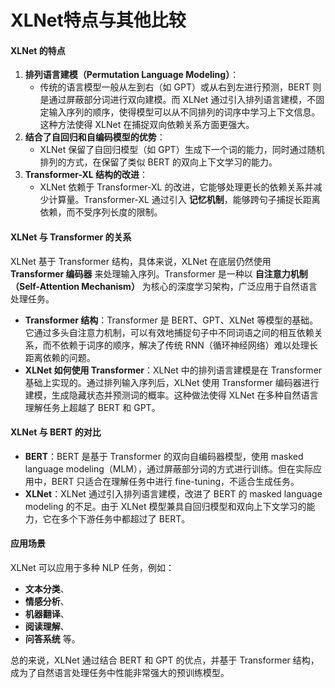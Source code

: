 # XLNet特点与其他比较

#### XLNet 的特点

1. **排列语言建模（Permutation Language Modeling）**：
   * 传统的语言模型一般从左到右（如 GPT）或从右到左进行预测，BERT 则是通过屏蔽部分词进行双向建模。而 XLNet 通过引入排列语言建模，不固定输入序列的顺序，使得模型可以从不同排列的词序中学习上下文信息。这种方法使得 XLNet 在捕捉双向依赖关系方面更强大。
2. **结合了自回归和自编码模型的优势**：
   * XLNet 保留了自回归模型（如 GPT）生成下一个词的能力，同时通过随机排列的方式，在保留了类似 BERT 的双向上下文学习的能力。
3. **Transformer-XL 结构的改进**：
   * XLNet 依赖于 Transformer-XL 的改进，它能够处理更长的依赖关系并减少计算量。Transformer-XL 通过引入 **记忆机制**，能够跨句子捕捉长距离依赖，而不受序列长度的限制。

#### XLNet 与 Transformer 的关系

XLNet 基于 Transformer 结构，具体来说，XLNet 在底层仍然使用 **Transformer 编码器** 来处理输入序列。Transformer 是一种以 **自注意力机制（Self-Attention Mechanism）** 为核心的深度学习架构，广泛应用于自然语言处理任务。

* **Transformer 结构**：Transformer 是 BERT、GPT、XLNet 等模型的基础。它通过多头自注意力机制，可以有效地捕捉句子中不同词语之间的相互依赖关系，而不依赖于词序的顺序，解决了传统 RNN（循环神经网络）难以处理长距离依赖的问题。
* **XLNet 如何使用 Transformer**：XLNet 中的排列语言建模是在 Transformer 基础上实现的。通过排列输入序列后，XLNet 使用 Transformer 编码器进行建模，生成隐藏状态并预测词的概率。这种做法使得 XLNet 在多种自然语言理解任务上超越了 BERT 和 GPT。

#### XLNet 与 BERT 的对比

* **BERT**：BERT 是基于 Transformer 的双向自编码器模型，使用 masked language modeling（MLM），通过屏蔽部分词的方式进行训练。但在实际应用中，BERT 只适合在理解任务中进行 fine-tuning，不适合生成任务。
* **XLNet**：XLNet 通过引入排列语言建模，改进了 BERT 的 masked language modeling 的不足。由于 XLNet 模型兼具自回归模型和双向上下文学习的能力，它在多个下游任务中都超过了 BERT。

#### 应用场景

XLNet 可以应用于多种 NLP 任务，例如：

* **文本分类**、
* **情感分析**、
* **机器翻译**、
* **阅读理解**、
* **问答系统** 等。

总的来说，XLNet 通过结合 BERT 和 GPT 的优点，并基于 Transformer 结构，成为了自然语言处理任务中性能非常强大的预训练模型。
